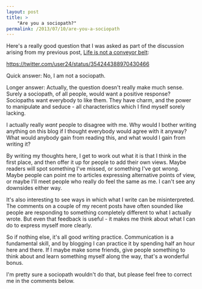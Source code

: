 ```yaml
---
layout: post
title: >
    "Are you a sociopath?"
permalink: /2013/07/10/are-you-a-sociopath
---
```

Here's a really good question that I was asked as part of the discussion arising from my previous post, <a title="Life is not a conveyor belt" href="http://alexwarren.co.uk/2013/07/08/life-is-not-a-conveyor-belt/">Life is not a conveyor belt</a>:

https://twitter.com/user24/status/354244388970430466

Quick answer: No, I am not a sociopath.

Longer answer: Actually, the question doesn't really make much sense. Surely a sociopath, of all people, would want a positive response? Sociopaths want everybody to like them. They have charm, and the power to manipulate and seduce - all characteristics which I find myself sorely lacking.

I actually really <em>want</em> people to disagree with me. Why would I bother writing anything on this blog if I thought everybody would agree with it anyway? What would anybody gain from reading this, and what would I gain from writing it?

By writing my thoughts here, I get to work out what it is that I think in the first place, and then offer it up for people to add their own views. Maybe readers will spot something I've missed, or something I've got wrong. Maybe people can point me to articles expressing alternative points of view, or maybe I'll meet people who really do feel the same as me. I can't see any downsides either way.

It's also interesting to see ways in which what I write can be misinterpreted. The comments on a couple of my recent posts have often sounded like people are responding to something completely different to what I actually wrote. But even that feedback is useful - it makes me think about what I can do to express myself more clearly.

So if nothing else, it's all good writing practice. Communication is a fundamental skill, and by blogging I can practice it by spending half an hour here and there. If I maybe make some friends, give people something to think about and learn something myself along the way, that's a wonderful bonus.

I'm pretty sure a sociopath wouldn't do that, but please feel free to correct me in the comments below.